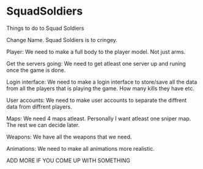 # SquadSoldiers
Things to do to Squad Soldiers

Change Name. Squad Soldiers is to cringey.

Player:
We need to make a full body to the player model. Not just arms.

Get the servers going:
We need to get atleast one server up and runing once the game is done.

Login interface:
We need to make a login interface to store/save all the data from all the players that is playing the game. How many kills they have etc.

User accounts:
We need to make user accounts to separate the diffrent data from diffrent players.

Maps:
We need 4 maps atleast. 
Personally I want atleast one sniper map. The rest we can decide later.

Weapons: 
We have all the weapons that we need.

Animations:
We need to make all animations more realistic.

ADD MORE IF YOU COME UP WITH SOMETHING
